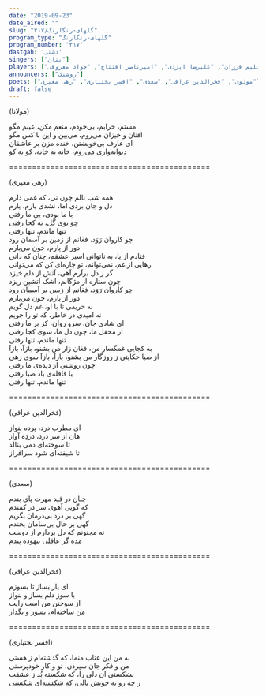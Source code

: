 ```yaml
---
date: "2019-09-23"
date_aired: ""
slug: "گلهای-رنگارنگ/۲۱۷"
program_type: "گلهای-رنگارنگ"
program_number: '۲۱۷'
dastgah: 'دشتی'
singers: ["بنان"]
players: ["مرتضی محجوبی", "علی تجویدی", "همایون خرم", "حبیب‌الله بدیعی", "عباس شاپوری", "رحمت‌الله بدیعی", "میرنقیبی", "نعمت‌الله مجید", "سلیم فرزان", "علیرضا ایزدی", "امیرناصر افتتاح", "جواد معروفی"]
announcers: ["روشنک"]
poets: ["مولوی", "فخرالدین عراقی", "سعدی", "افسر بختیاری", "رهی معیری"]
draft: false
---
```


(مولانا)  

مستم، خرابم، بی‌خودم، منعم مکن، عیبم مگو  
افتان و خیزان می‌روم، می‌بین و این با کس مگو  
ای عارف بی‌خویشتن، خنده مزن بر عاشقان  
دیوانه‌واری می‌روم، خانه به خانه، كو به كو  

============================================  

(رهی معیری)  

همه شب نالم چون نی، که غمی دارم  
دل و جان بردی اما، نشدی یارم، یارم  
با ما بودی، بی ما رفتی  
چو بوی گل، به کجا رفتی  
تنها ماندم، تنها رفتی  
چو کاروان رَوَد، فغانم از زمین بر آسمان رود  
دور از یارم، خون می‌بارم  
فتادم از پا، به ناتوانی اسیر عشقم، چنان که دانی  
رهایی از غم، نمی‌توانم، تو چاره‌ای کن که می‌توانی  
گر ز دل برآرم آهی، آتش از دلم خیزد  
چون ستاره از مژگانم، اشک آتشین ریزد  
چو کاروان رَوَد، فغانم از زمین بر آسمان رود  
دور از یارم، خون می‌بارم  
نه حریفی تا با او، غم دل گویم  
نه امیدی در خاطر، که تو را جویم  
ای شادی جان، سرو روان، کز بر ما رفتی  
از محفل ما، چون دل ما، سوی کجا رفتی  
تنها ماندم، تنها رفتی  
به کجایی غمگسار من، فغان زار من بشنو، بازآ، بازآ  
از صبا حکایتی ز روزگار من بشنو، بازآ، بازآ سوی رهی  
چون روشنی از دیده‌ی ما رفتی  
با قافله‌ی باد صبا رفتی  
تنها ماندم، تنها رفتی  

============================================  

(فخرالدین عراقی)  

ای مطرب درد، پرده بنواز  
هان از سر درد، دردِه آواز  
تا سوخته‌ای دمی بنالد  
تا شیفته‌ای شود سرافراز  

============================================  

(سعدی)  

چنان در قید مهرت پای بندم  
که گویی آهوی سر در کمندم  
گهی بر درد بی‌درمان بگریم  
گهی بر حال بی‌سامان بخندم  
نه مجنونم که دل بردارم از دوست  
مده گر عاقلی بیهوده پندم  

============================================  

(فخرالدین عراقی)  

ای یار بساز تا بسوزم  
با سوز دلم بساز و بنواز  
از سوختن من است رایت  
من ساخته‌ام، بسوز و بگداز  

============================================  

(افسر بختیاری)  

به من این عتاب منما، که گذشته‌ام ز هستی  
من و فکر جان سپردن، تو و کار خودپرستی  
بشکستی آن دلی را، که شکسته بُد ز عشقت  
ز چه رو به خویش بالی، که شکسته‌ای شکستی  
